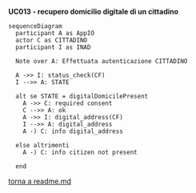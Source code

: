 **UC013 - recupero domicilio digitale di un cittadino**

```mermaid
sequenceDiagram
  participant A as AppIO
  actor C as CITTADINO
  participant I as INAD

  Note over A: Effettuata autenticazione CITTADINO

  A ->> I: status_check(CF)
  I -->> A: STATE

  alt se STATE = digitalDomicilePresent
    A ->> C: required consent
    C -->> A: ok
    A ->> I: digital_address(CF)
    I -->> A: digital_address
    A -) C: info digital_address

  else altrimenti
    A -) C: info citizen not present

  end

  ```

  [torna a readme.md](../readme.md)
